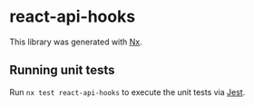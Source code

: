 # react-api-hooks

This library was generated with [Nx](https://nx.dev).

## Running unit tests

Run `nx test react-api-hooks` to execute the unit tests via [Jest](https://jestjs.io).
